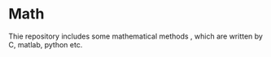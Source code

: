 # Math
Thie repository includes some mathematical methods , which are written by C, matlab, python etc.
